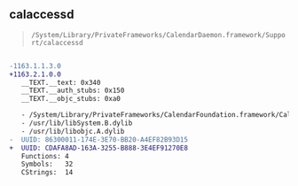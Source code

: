 ## calaccessd

> `/System/Library/PrivateFrameworks/CalendarDaemon.framework/Support/calaccessd`

```diff

-1163.1.1.3.0
+1163.2.1.0.0
   __TEXT.__text: 0x340
   __TEXT.__auth_stubs: 0x150
   __TEXT.__objc_stubs: 0xa0

   - /System/Library/PrivateFrameworks/CalendarFoundation.framework/CalendarFoundation
   - /usr/lib/libSystem.B.dylib
   - /usr/lib/libobjc.A.dylib
-  UUID: 86300011-174E-3E70-BB20-A4EF82B93D15
+  UUID: CDAFA8AD-163A-3255-B888-3E4EF91270E8
   Functions: 4
   Symbols:   32
   CStrings:  14

```
